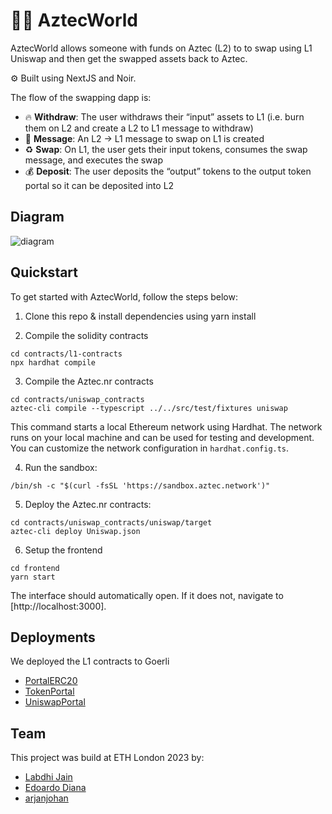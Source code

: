 # 🧛‍♂️ AztecWorld

AztecWorld allows someone with funds on Aztec (L2) to to swap using L1 Uniswap and then get the swapped assets back to Aztec.

⚙️ Built using NextJS and Noir.

The flow of the swapping dapp is:
- 🔥 **Withdraw**: The user withdraws their “input” assets to L1 (i.e. burn them on L2 and create a L2 to L1 message to withdraw)
- 📩 **Message**: An L2 → L1 message to swap on L1 is created
- ♻️ **Swap**: On L1, the user gets their input tokens, consumes the swap message, and executes the swap
- 💰 **Deposit**: The user deposits the “output” tokens to the output token portal so it can be deposited into L2

## Diagram

![diagram](https://docs.aztec.network/assets/ideal-img/uniswap_flow.38b8805.1030.png)

## Quickstart

To get started with AztecWorld, follow the steps below:

1. Clone this repo & install dependencies using yarn install

2. Compile the solidity contracts

```
cd contracts/l1-contracts
npx hardhat compile
```

3. Compile the Aztec.nr contracts

```
cd contracts/uniswap_contracts
aztec-cli compile --typescript ../../src/test/fixtures uniswap
```

This command starts a local Ethereum network using Hardhat. The network runs on your local machine and can be used for testing and development. You can customize the network configuration in `hardhat.config.ts`.

4. Run the sandbox:

```
/bin/sh -c "$(curl -fsSL 'https://sandbox.aztec.network')"
```

5. Deploy the Aztec.nr contracts:

```
cd contracts/uniswap_contracts/uniswap/target
aztec-cli deploy Uniswap.json
```

6. Setup the frontend

```
cd frontend
yarn start
```

The interface should automatically open. If it does not, navigate to [http://localhost:3000].

## Deployments
We deployed the L1 contracts to Goerli
- [PortalERC20](https://goerli.etherscan.io/address/0x9CD811F498029D8760e6dA4A31A4B08b77154A20)
- [TokenPortal](https://goerli.etherscan.io/address/0x6DBD391Ff3A82079E4188c517452a8d3146b7Abf)
- [UniswapPortal](https://goerli.etherscan.io/address/0x5E60F6BFa0e1B52b1bf270cd41b151642Fc4Da65)

## Team

This project was build at ETH London 2023 by:

- [Labdhi Jain](https://www.linkedin.com/in/labdhi-jain/)
- [Edoardo Diana](https://www.linkedin.com/in/edoardo-diana-64b5b81a5/)
- [arjanjohan](https://x.com/arjanjohan/)
